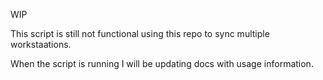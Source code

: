 WIP

This script is still not functional using this repo to sync multiple workstaations.

When the script is running I will be updating docs with usage information.
